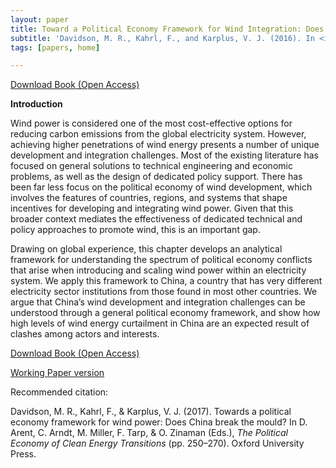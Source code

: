 ```yaml
---
layout: paper
title: Toward a Political Economy Framework for Wind Integration: Does China Break the Mould?
subtitle: 'Davidson, M. R., Kahrl, F., and Karplus, V. J. (2016). In <i>The Political Economy of Clean Energy Transitions</i>'
tags: [papers, home]

---
```


[Download Book (Open Access)](https://www.wider.unu.edu/publication/political-economy-clean-energy-transitions-0)

**Introduction**

Wind power is considered one of the most cost-effective options for reducing carbon emissions from the global electricity system. However, achieving higher penetrations of wind energy presents a number of unique development and integration challenges. Most of the existing literature has focused on general solutions to technical engineering and economic problems, as well as the design of dedicated policy support. There has been far less focus on the political economy of wind development, which involves the features of countries, regions, and systems that shape incentives for developing and integrating wind power. Given that this broader context mediates the effectiveness of dedicated technical and policy approaches to promote wind, this is an important gap.

Drawing on global experience, this chapter develops an analytical framework for understanding the spectrum of political economy conflicts that arise when introducing and scaling wind power within an electricity system. We apply this framework to China, a country that has very different electricity sector institutions from those found in most other countries. We argue that China’s wind development and integration challenges can be understood through a general political economy framework, and show how high levels of wind energy curtailment in China are an expected result of clashes among actors and interests.


[Download Book (Open Access)](https://www.wider.unu.edu/publication/political-economy-clean-energy-transitions-0)

[Working Paper version](/2016-04-01-political-economy-framework-wind-china/)

Recommended citation:

Davidson, M. R., Kahrl, F., & Karplus, V. J. (2017). Towards a political economy framework for wind power: Does China break the mould? In D. Arent, C. Arndt, M. Miller, F. Tarp, & O. Zinaman (Eds.), _The Political Economy of Clean Energy Transitions_ (pp. 250–270). Oxford University Press.
